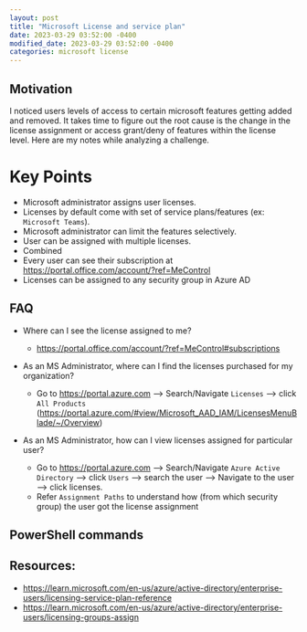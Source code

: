 ```yaml
---
layout: post
title: "Microsoft License and service plan"
date: 2023-03-29 03:52:00 -0400
modified_date: 2023-03-29 03:52:00 -0400
categories: microsoft license
---
```


## Motivation

I noticed users levels of access to certain microsoft features getting added and removed. It takes time to figure out the root cause is the change in the license assignment or access grant/deny of features within the license level. Here are my notes while analyzing a challenge.

# Key Points

- Microsoft administrator assigns user licenses.
- Licenses by default come with set of service plans/features (ex: `Microsoft Teams`).
- Microsoft administrator can limit the features selectively.
- User can be assigned with multiple licenses.
- Combined
- Every user can see their subscription at https://portal.office.com/account/?ref=MeControl
- Licenses can be assigned to any security group in Azure AD

## FAQ

- Where can I see the license assigned to me?

  - https://portal.office.com/account/?ref=MeControl#subscriptions

- As an MS Administrator, where can I find the licenses purchased for my organization?

  - Go to https://portal.azure.com --> Search/Navigate `Licenses` --> click `All Products` (https://portal.azure.com/#view/Microsoft_AAD_IAM/LicensesMenuBlade/~/Overview)

- As an MS Administrator, how can I view licenses assigned for particular user?
  - Go to https://portal.azure.com --> Search/Navigate `Azure Active Directory` --> click `Users` --> search the user --> Navigate to the user --> click licenses.
  - Refer `Assignment Paths` to understand how (from which security group) the user got the license assignment

## PowerShell commands

## Resources:

- https://learn.microsoft.com/en-us/azure/active-directory/enterprise-users/licensing-service-plan-reference
- https://learn.microsoft.com/en-us/azure/active-directory/enterprise-users/licensing-groups-assign
